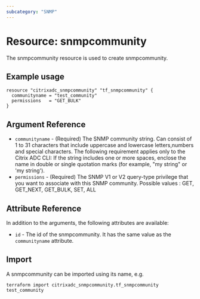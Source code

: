```yaml
---
subcategory: "SNMP"
---
```


# Resource: snmpcommunity

The snmpcommunity resource is used to create snmpcommunity.


## Example usage

```hcl
resource "citrixadc_snmpcommunity" "tf_snmpcommunity" {
  communityname = "test_community"
  permissions   = "GET_BULK"
}
```


## Argument Reference

* `communityname` - (Required) The SNMP community string. Can consist of 1 to 31 characters that include uppercase and lowercase letters,numbers and special characters.  The following requirement applies only to the Citrix ADC CLI: If the string includes one or more spaces, enclose the name in double or single quotation marks (for example, "my string" or 'my string').
* `permissions` - (Required) The SNMP V1 or V2 query-type privilege that you want to associate with this SNMP community. Possible values : GET, GET_NEXT, GET_BULK, SET, ALL


## Attribute Reference

In addition to the arguments, the following attributes are available:

* `id` - The id of the snmpcommunity. It has the same value as the `communityname` attribute.


## Import

A snmpcommunity can be imported using its name, e.g.

```shell
terraform import citrixadc_snmpcommunity.tf_snmpcommunity test_community
```